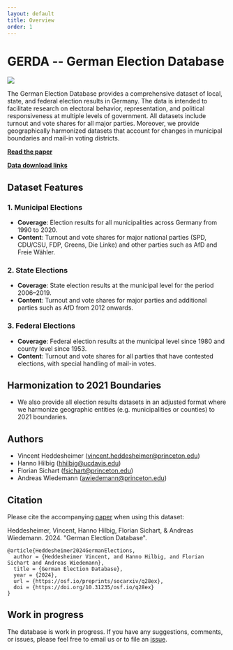 ```yaml
---
layout: default
title: Overview
order: 1
---
```

# GERDA -- German Election Database

![](/assets/images/map_elec_fed_combined.png)

The German Election Database provides a comprehensive dataset of local, state, and federal election results in Germany. The data is intended to facilitate research on electoral behavior, representation, and political responsiveness at multiple levels of government. All datasets include turnout and vote shares for all major parties. Moreover, we provide geographically harmonized datasets that account for changes in municipal boundaries and mail-in voting districts.

**[Read the paper](https://osf.io/preprints/socarxiv/q28ex)**

**[Data download links](election-data/)**

## Dataset Features

### 1. Municipal Elections

- **Coverage**: Election results for all municipalities across Germany from 1990 to 2020.
- **Content**: Turnout and vote shares for major national parties (SPD, CDU/CSU, FDP, Greens, Die Linke) and other parties such as AfD and Freie Wähler.

### 2. State Elections

- **Coverage**: State election results at the municipal level for the period 2006–2019.
- **Content**: Turnout and vote shares for major parties and additional parties such as AfD from 2012 onwards.

### 3. Federal Elections

- **Coverage**: Federal election results at the municipal level since 1980 and county level since 1953.
- **Content**: Turnout and vote shares for all parties that have contested elections, with special handling of mail-in votes.

## Harmonization to 2021 Boundaries

- We also provide all election results datasets in an adjusted format where we harmonize geographic entities (e.g. municipalities or counties) to 2021 boundaries.

<!---

For some reason the link cannot start with a / 
See below...

\title{\onehalfspacing German Election Database}
\author{
    Vincent Heddesheimer\thanks{Ph.D. Candidate, Department of Politics, Princeton University. Email: \texttt{vincent.heddesheimer@princeton.edu}.} \hspace{0.5cm}
    Hanno Hilbig\thanks{Assistant Professor, Department of Political Science, UC Davis. Email: \texttt{hhilbig@ucdavis.edu}.} \hspace{0.5cm}
    Florian Sichart\thanks{Ph.D. Candidate, Department of Politics, Princeton University. Email: \texttt{fsichart@princeton.edu}.} \hspace{0.5cm}
    Andreas Wiedemann\thanks{Assistant Professor, Department of Politics, Princeton University. Email: \texttt{awiedemann@princeton.edu}.}

However when setting the path in the subpage, it needs to start with a /
Weird...

-->

## Authors

- Vincent Heddesheimer (<vincent.heddesheimer@princeton.edu>)
- Hanno Hilbig (<hhilbig@ucdavis.edu>)
- Florian Sichart (<fsichart@princeton.edu>)
- Andreas Wiedemann (<awiedemann@princeton.edu>)

## Citation

Please cite the accompanying [paper](https://osf.io/preprints/socarxiv/q28ex) when using this dataset:

Heddesheimer, Vincent, Hanno Hilbig, Florian Sichart, & Andreas Wiedemann. 2024. "German Election Database".

```
@article{Heddesheimer2024GermanElections,
  author = {Heddesheimer Vincent, and Hanno Hilbig, and Florian Sichart and Andreas Wiedemann},
  title = {German Election Database},
  year = {2024},
  url = {https://osf.io/preprints/socarxiv/q28ex},
  doi = {https://doi.org/10.31235/osf.io/q28ex}
}
```
## Work in progress

The database is work in progress. If you have any suggestions, comments, or issues, please feel free to email us or to file an [issue](https://github.com/awiedem/awiedem.github.io/issues).
